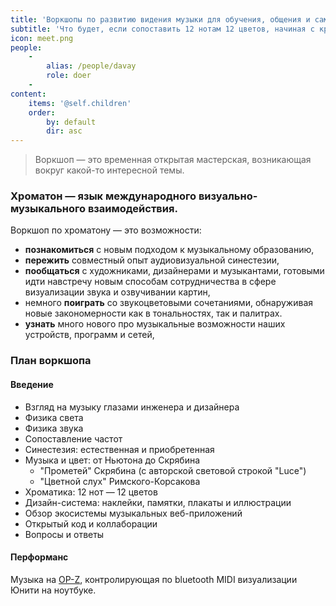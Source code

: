 ```yaml
---
title: 'Воркшопы по развитию видения музыки для обучения, общения и самовыражения. '
subtitle: 'Что будет, если сопоставить 12 нотам 12 цветов, начиная с красной A? Материалы по изучению, практике и новому осмыслению музыки. '
icon: meet.png
people:
    -
        alias: /people/davay
        role: doer
    -
content:
    items: '@self.children'
    order:
        by: default
        dir: asc
---
```


> Воркшоп — это временная открытая мастерская, возникающая вокруг какой-то интересной темы. 

### Хроматон — язык международного визуально-музыкального взаимодействия. 

Воркшоп по хроматону — это возможности:

- **познакомиться** с новым подходом к музыкальному образованию,
- **пережить** совместный опыт аудиовизуальной синестезии,
- **пообщаться** с художниками, дизайнерами и музыкантами, готовыми идти навстречу новым способам сотрудничества в сфере визуализации звука и озвучивании картин,
- немного **поиграть** со звукоцветовыми сочетаниями, обнаруживая новые закономерности как в тональностях, так и палитрах. 
- **узнать** много нового про музыкальные возможности наших устройств, программ и сетей,

### План воркшопа
#### Введение

- Взгляд на музыку глазами инженера и дизайнера
- Физика света
- Физика звука
- Сопоставление частот
- Синестезия: естественная и приобретенная
- Музыка и цвет: от Ньютона до Скрябина
  - "Прометей" Скрябина (с авторской световой строкой "Luce")
  - "Цветной слух" Римского-Корсакова
- Хроматика: 12 нот — 12 цветов
- Дизайн-система: наклейки, памятки, плакаты и иллюстрации
- Обзор экосистемы музыкальных веб-приложений
- Открытый код и коллаборации
- Вопросы и ответы


#### Перформанс
Музыка на [OP-Z](/designs/tsoop/music-lab/setup/op-z), контролирующая по bluetooth MIDI визуализации Юнити на ноутбуке. 
